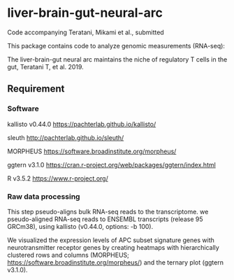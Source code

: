 # liver-brain-gut-neural-arc
Code accompanying Teratani, Mikami et al., submitted 

This package contains code to analyze genomic measurements (RNA-seq):

The liver-brain-gut neural arc maintains the niche of regulatory T cells in the gut, Teratani T, et al. 2019.


## Requirement
### Software
kallisto v0.44.0 	https://pachterlab.github.io/kallisto/

sleuth http://pachterlab.github.io/sleuth/

MORPHEUS https://software.broadinstitute.org/morpheus/

ggtern v3.1.0 https://cran.r-project.org/web/packages/ggtern/index.html

R v3.5.2 	https://www.r-project.org/

### Raw data processing

This step pseudo-aligns bulk RNA-seq reads to the transcriptome. we pseudo-aligned RNA-seq reads to ENSEMBL transcripts (release 95 GRCm38), using kallisto (v0.44.0, options: -b 100).




We visualized the expression levels of APC subset signature genes with neurotransmitter receptor genes by creating heatmaps with hierarchically clustered rows and columns (MORPHEUS; https://software.broadinstitute.org/morpheus/) and the ternary plot (ggtern v3.1.0).

